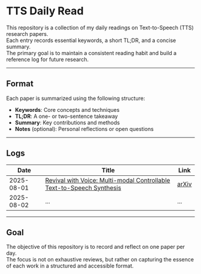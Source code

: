 # TTS Daily Read

This repository is a collection of my daily readings on Text-to-Speech (TTS) research papers.  
Each entry records essential keywords, a short TL;DR, and a concise summary.  
The primary goal is to maintain a consistent reading habit and build a reference log for future research.

---

## Format

Each paper is summarized using the following structure:

- **Keywords**: Core concepts and techniques
- **TL;DR**: A one- or two-sentence takeaway
- **Summary**: Key contributions and methods
- **Notes** (optional): Personal reflections or open questions

---

## Logs

| Date       | Title                                                                                                     | Link |
|------------|-----------------------------------------------------------------------------------------------------------|------|
| 2025-08-01 | [Revival with Voice: Multi-modal Controllable Text-to-Speech Synthesis](./25-08-01-Revival-with-Voice.md) | [arXiv](https://arxiv.org/pdf/2505.18972) |
| 2025-08-02 | ...                                                                                                       | ...  |

---

## Goal

The objective of this repository is to record and reflect on one paper per day.  
The focus is not on exhaustive reviews, but rather on capturing the essence of each work in a structured and accessible format.
